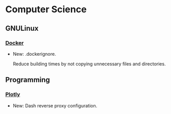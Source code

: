 # Computer Science

## GNULinux

### [Docker](docker.md)

* New: .dockerignore.

    Reduce building times by not copying unnecessary files and
    directories.
    

## Programming

### [Plotly](plotly.md)

* New: Dash reverse proxy configuration.